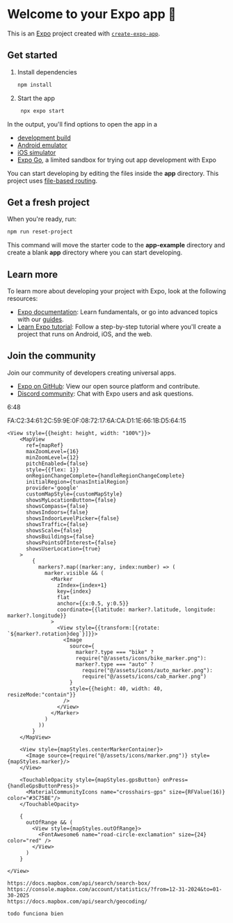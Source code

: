 # Welcome to your Expo app 👋

This is an [Expo](https://expo.dev) project created with [`create-expo-app`](https://www.npmjs.com/package/create-expo-app).

## Get started

1. Install dependencies

   ```bash
   npm install
   ```

2. Start the app

   ```bash
    npx expo start
   ```

In the output, you'll find options to open the app in a

- [development build](https://docs.expo.dev/develop/development-builds/introduction/)
- [Android emulator](https://docs.expo.dev/workflow/android-studio-emulator/)
- [iOS simulator](https://docs.expo.dev/workflow/ios-simulator/)
- [Expo Go](https://expo.dev/go), a limited sandbox for trying out app development with Expo

You can start developing by editing the files inside the **app** directory. This project uses [file-based routing](https://docs.expo.dev/router/introduction).

## Get a fresh project

When you're ready, run:

```bash
npm run reset-project
```

This command will move the starter code to the **app-example** directory and create a blank **app** directory where you can start developing.

## Learn more

To learn more about developing your project with Expo, look at the following resources:

- [Expo documentation](https://docs.expo.dev/): Learn fundamentals, or go into advanced topics with our [guides](https://docs.expo.dev/guides).
- [Learn Expo tutorial](https://docs.expo.dev/tutorial/introduction/): Follow a step-by-step tutorial where you'll create a project that runs on Android, iOS, and the web.

## Join the community

Join our community of developers creating universal apps.

- [Expo on GitHub](https://github.com/expo/expo): View our open source platform and contribute.
- [Discord community](https://chat.expo.dev): Chat with Expo users and ask questions.


6:48

FA:C2:34:61:2C:59:9E:0F:08:72:17:6A:CA:D1:1E:66:1B:D5:64:15

    <View style={{height: height, width: "100%"}}>
        <MapView
          ref={mapRef}
          maxZoomLevel={16}
          minZoomLevel={12}
          pitchEnabled={false}
          style={{flex: 1}}
          onRegionChangeComplete={handleRegionChangeComplete}
          initialRegion={tunasIntialRegion}
          provider='google'
          customMapStyle={customMapStyle}
          showsMyLocationButton={false}
          showsCompass={false}
          showsIndoors={false}
          showsIndoorLevelPicker={false}
          showsTraffic={false}
          showsScale={false}
          showsBuildings={false}
          showsPointsOfInterest={false}
          showsUserLocation={true}
        >
            {
              markers?.map((marker:any, index:number) => (
                marker.visible && (
                  <Marker
                    zIndex={index+1}
                    key={index}
                    flat
                    anchor={{x:0.5, y:0.5}}
                    coordinate={{latitude: marker?.latitude, longitude: marker?.longitude}}
                  >
                    <View style={{transform:[{rotate: `${marker?.rotation}deg`}]}}>
                      <Image
                        source={
                          marker?.type === "bike" ?
                          require("@/assets/icons/bike_marker.png"):
                          marker?.type === "auto" ?
                            require("@/assets/icons/auto_marker.png"):
                            require("@/assets/icons/cab_marker.png")
                        }
                        style={{height: 40, width: 40, resizeMode:"contain"}}
                      />
                    </View>
                  </Marker>
                )
              ))
            }
        </MapView>

        <View style={mapStyles.centerMarkerContainer}>
          <Image source={require("@/assets/icons/marker.png")} style={mapStyles.marker}/>
        </View>

        <TouchableOpacity style={mapStyles.gpsButton} onPress={handleGpsButtonPress}>
          <MaterialCommunityIcons name="crosshairs-gps" size={RFValue(16)} color="#3C75BE"/>
        </TouchableOpacity>

        {
          outOfRange && (
            <View style={mapStyles.outOfRange}>
              <FontAwesome6 name="road-circle-exclamation" size={24} color="red" />  
            </View>
          )
        }

    </View>

    https://docs.mapbox.com/api/search/search-box/
    https://console.mapbox.com/account/statistics/?from=12-31-2024&to=01-30-2025
    https://docs.mapbox.com/api/search/geocoding/

    todo funciona bien